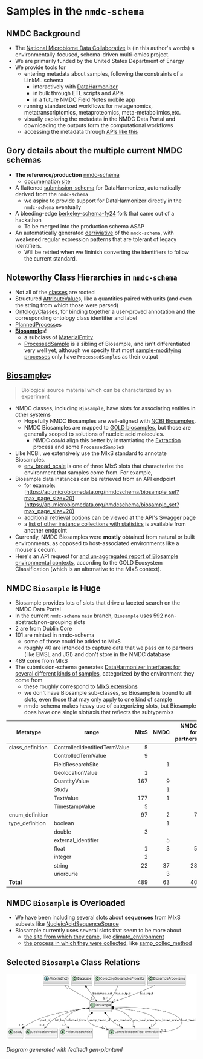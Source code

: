 # Samples in the `nmdc-schema`

## NMDC Background
- The [National Microbiome Data Collaborative](https://microbiomedata.org/) is (in this author's words) a environmentally-focused, schema-driven multi-omics project. 
- We are primarily funded by the United States Department of Energy 
- We provide tools for 
    - entering metadata about samples, following the constraints of a LinkML schema
        - interactively with [DataHarmonizer](https://github.com/cidgoh/DataHarmonizer)
        - in bulk through ETL scripts and APIs
        - in a future NMDC Field Notes mobile app
    - running standardized workflows for metagenomics, metatranscriptomics, metaproteomics, meta-metabolimics,etc.  
    - visually exploring the metadata in the NMDC Data Portal and downloading the outputs form the computational workflows
    - accessing the metadata through [APIs like this](https://api.microbiomedata.org/docs)

## Gory details about the multiple current NMDC schemas

- **The reference/production** [nmdc-schema](https://github.com/microbiomedata/nmdc-schema)
    - [documenation site](https://microbiomedata.github.io/nmdc-schema/)
- A flattened [submission-schema](https://github.com/microbiomedata/submission-schema) for DataHarmonizer, automatically derived from the `nmdc-schema`
    - we aspire to provide support for DataHarmonizer directly in the `nmdc-schema` eventually
- A bleeding-edge [berkeley-schema-fy24](https://github.com/microbiomedata/berkeley-schema-fy24) fork that came out of a hackathon
    - To be merged into the production schema ASAP
- An automatically generated [derriviative](https://github.com/microbiomedata/nmdc-schema/blob/main/nmdc_schema/nmdc_schema_accepting_legacy_ids.yaml) of the `nmdc-schema`, with weakened regular expression patterns that are tolerant of legacy identifiers.
    - Will be retried when we fininish converting the identifiers to follow the current standard.

## Noteworthy Class Hierarchies in `nmdc-schema`
- Not all of the [classes](https://microbiomedata.github.io/nmdc-schema/#classes) are rooted
- Structured [AttributeValue](https://microbiomedata.github.io/berkeley-schema-fy24/AttributeValue/)s, like a quantities paired with units (and even the string from which those were parsed)
- [OntologyClass](https://microbiomedata.github.io/berkeley-schema-fy24/OntologyClass/)es, for binding together a user-proved annotation and the corresponding ontology class identifier and label
- [PlannedProcess](https://microbiomedata.github.io/berkeley-schema-fy24/PlannedProcess/)es
- [**Biosample**](https://microbiomedata.github.io/berkeley-schema-fy24/Biosample/)s!
    - a subclass of [MaterialEntity](https://microbiomedata.github.io/berkeley-schema-fy24/MaterialEntity/)
    - [ProcessedSample](https://microbiomedata.github.io/berkeley-schema-fy24/ProcessedSample/) is a sibling of Biosample, and isn't differentiated very well yet, although we specify that most [sample-modifying processes](https://microbiomedata.github.io/berkeley-schema-fy24/MaterialProcessing/) only have `ProcessedSample`s as their output

## [Biosample](https://microbiomedata.github.io/berkeley-schema-fy24/Biosample/)s

> Biological source material which can be characterized by an experiment

- NMDC classes, including `Biosample`, have slots for associating entities in other systems
    - Hopefully NMDC Biosamples are well-aligned with [NCBI Biosamples](https://www.ncbi.nlm.nih.gov/biosample/). 
    - NMDC Biosamples are mapped to [GOLD biosamples](https://gold.jgi.doe.gov/biosamples), but those are generally scoped to solutions of nucleic acid molecules.
        - NMDC *could* align this better by instantiating the [Extraction](https://microbiomedata.github.io/nmdc-schema/Extraction/) process and some `ProcessedSample`s
- Like NCBI, we extensively use the MIxS standard to annotate Biosamples. 
    - [env_broad_scale](https://genomicsstandardsconsortium.github.io/mixs/0000012/) is one of three MIxS slots that characterize the environment that samples come from. For example, 
- Biosample data instances can be retrieved from an API endpoint
    - for example: [https://api.microbiomedata.org/nmdcschema/biosample_set?max_page_size=20](https://api.microbiomedata.org/nmdcschema/biosample_set?max_page_size=20)
    - [additional retrieval options](https://api.microbiomedata.org/docs#/metadata/list_from_collection_nmdcschema__collection_name__get) can be viewed at the API's Swagger page
    - a [list of other instance collections with statistics](https://api.microbiomedata.org/nmdcschema/collection_stats) is available from another endpoint
- Currently, NMDC Biosamples were **mostly** obtained from natural or built environments, as opposed to host-associated environments like a mouse's cecum.
- Here's an API request for [and un-aggregated report of Biosample environmental contexts](https://api.microbiomedata.org/nmdcschema/biosample_set?max_page_size=20&projection=ecosystem%2Cecosystem_category%2Cecosystem_type%2Cecosystem_subtype%2Cspecific_ecosystem), according to the GOLD Ecosystem Classification (which is an alternative to the MIxS context).



## NMDC `Biosample` is Huge

- Biosample provides lots of slots that drive a faceted search on the NMDC Data Portal
- In the current `nmdc-schema` `main` branch, `Biosample` uses 592 non-abstract/non-grouping slots
- 2 are from Dublin Core
- 101 are minted in nmdc-schema
    - some of those could be added to MIxS
    - roughly 40 are intended to capture data that we pass on to partners (like EMSL and JGI) and don't store in the NMDC database
- 489 come from MIxS
- The submission-schema generates [DataHarmonizer interfaces for several different kinds of samples](https://microbiomedata.github.io/submission-schema/DhInterface/), categorized by the environment they come from
    - these roughly correspond to [MIxS extensions](https://genomicsstandardsconsortium.github.io/mixs/#extensions)
    - we don't have Biosample sub-classes, so Biosample is bound to all slots, even those that may only apply to one kind of sample
    - nmdc-schema makes heavy use of categorizing slots, but Biosample does have one single slot/axis that reflects the subtypemixs

| Metatype | range                    | MIxS | NMDC | NMDC for partners | *Total* |
|---------------------|-------------------------------|-----:|-----:|------------------:|-------------:|
| class_definition    | ControlledIdentifiedTermValue | 5    |      |                   | 5            |
|                     | ControlledTermValue           | 9    |      |                   | 9            |
|                     | FieldResearchSite             |      | 1    |                   | 1            |
|                     | GeolocationValue              | 1    |      |                   | 1            |
|                     | QuantityValue                 | 167  | 9    |                   | 176          |
|                     | Study                         |      | 1    |                   | 1            |
|                     | TextValue                     | 177  | 1    |                   | 178          |
|                     | TimestampValue                | 5    |      |                   | 5            |
| enum_definition     | | 97   | 2    | 7                 | 106          |
| type_definition     | boolean                       |      | 1    |                   | 1            |
|                     | double                        | 3    |      |                   | 3            |
|                     | external_identifier           |      | 5    |                   | 5            |
|                     | float                         | 1    | 3    | 5                 | 9            |
|                     | integer                       | 2    |      |                   | 2            |
|                     | string                        | 22   | 37   | 28                | 87           |
|                     | uriorcurie                    |      | 3    |                   | 3            |
| **Total**        |                               | 489  | 63   | 40                | 592          |

## NMDC `Biosample` is Overloaded
- We have been including several slots about **sequences** from MIxS subsets like [NucleicAcidSequenceSource](https://genomicsstandardsconsortium.github.io/mixs/NucleicAcidSequenceSource/)
- Biosample currently uses several slots that seem to be more about 
    - [the site from which they came](https://microbiomedata.github.io/nmdc-schema/FieldResearchSite/), like [climate_environment](https://microbiomedata.github.io/nmdc-schema/climate_environment/)
    - [the process in which they were collected](https://microbiomedata.github.io/nmdc-schema/CollectingBiosamplesFromSite/), like [samp_collec_method](https://microbiomedata.github.io/nmdc-schema/samp_collec_method/)



## Selected `Biosample` Class Relations


![Biosample Class and Datatype Relations](monarch-cpath-presentation-2024-02-08-1.png)

*Diagram generated with (edited) gen-plantuml*
